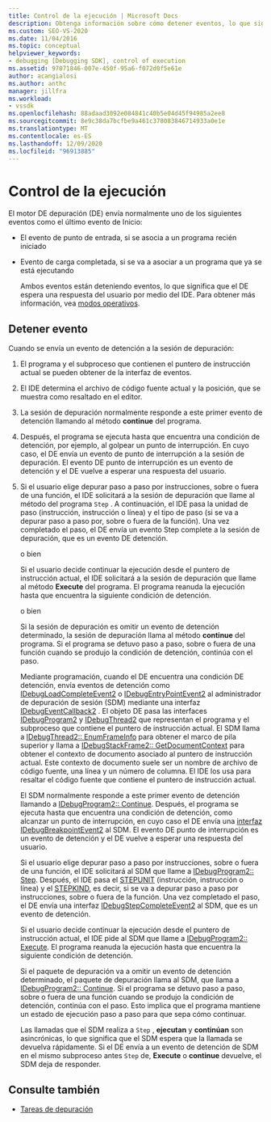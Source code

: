 ```yaml
---
title: Control de la ejecución | Microsoft Docs
description: Obtenga información sobre cómo detener eventos, lo que significa que el DE espera una respuesta del usuario por medio del IDE.
ms.custom: SEO-VS-2020
ms.date: 11/04/2016
ms.topic: conceptual
helpviewer_keywords:
- debugging [Debugging SDK], control of execution
ms.assetid: 97071846-007e-450f-95a6-f072d0f5e61e
author: acangialosi
ms.author: anthc
manager: jillfra
ms.workload:
- vssdk
ms.openlocfilehash: 88adaad3092e084841c40b5e04d45f94985a2ee8
ms.sourcegitcommit: 8e9c38da7bcfbe9a461c378083846714933a0e1e
ms.translationtype: MT
ms.contentlocale: es-ES
ms.lasthandoff: 12/09/2020
ms.locfileid: "96913885"
---
```

# <a name="control-of-execution"></a>Control de la ejecución
El motor DE depuración (DE) envía normalmente uno de los siguientes eventos como el último evento de Inicio:

- El evento de punto de entrada, si se asocia a un programa recién iniciado

- Evento de carga completada, si se va a asociar a un programa que ya se está ejecutando

  Ambos eventos están deteniendo eventos, lo que significa que el DE espera una respuesta del usuario por medio del IDE. Para obtener más información, vea [modos operativos](../../extensibility/debugger/operational-modes.md).

## <a name="stopping-event"></a>Detener evento
 Cuando se envía un evento de detención a la sesión de depuración:

1. El programa y el subproceso que contienen el puntero de instrucción actual se pueden obtener de la interfaz de eventos.

2. El IDE determina el archivo de código fuente actual y la posición, que se muestra como resaltado en el editor.

3. La sesión de depuración normalmente responde a este primer evento de detención llamando al método **continue** del programa.

4. Después, el programa se ejecuta hasta que encuentra una condición de detención, por ejemplo, al golpear un punto de interrupción. En cuyo caso, el DE envía un evento de punto de interrupción a la sesión de depuración. El evento DE punto de interrupción es un evento de detención y el DE vuelve a esperar una respuesta del usuario.

5. Si el usuario elige depurar paso a paso por instrucciones, sobre o fuera de una función, el IDE solicitará a la sesión de depuración que llame al método del programa `Step` . A continuación, el IDE pasa la unidad de paso (instrucción, instrucción o línea) y el tipo de paso (si se va a depurar paso a paso por, sobre o fuera de la función). Una vez completado el paso, el DE envía un evento Step complete a la sesión de depuración, que es un evento DE detención.

    o bien

    Si el usuario decide continuar la ejecución desde el puntero de instrucción actual, el IDE solicitará a la sesión de depuración que llame al método **Execute** del programa. El programa reanuda la ejecución hasta que encuentra la siguiente condición de detención.

    o bien

    Si la sesión de depuración es omitir un evento de detención determinado, la sesión de depuración llama al método **continue** del programa. Si el programa se detuvo paso a paso, sobre o fuera de una función cuando se produjo la condición de detención, continúa con el paso.

   Mediante programación, cuando el DE encuentra una condición DE detención, envía eventos de detención como [IDebugLoadCompleteEvent2](../../extensibility/debugger/reference/idebugloadcompleteevent2.md) o [IDebugEntryPointEvent2](../../extensibility/debugger/reference/idebugentrypointevent2.md) al administrador de depuración de sesión (SDM) mediante una interfaz [IDebugEventCallback2](../../extensibility/debugger/reference/idebugeventcallback2.md) . El objeto DE pasa las interfaces [IDebugProgram2](../../extensibility/debugger/reference/idebugprogram2.md) y [IDebugThread2](../../extensibility/debugger/reference/idebugthread2.md) que representan el programa y el subproceso que contiene el puntero de instrucción actual. El SDM llama a [IDebugThread2:: EnumFrameInfo](../../extensibility/debugger/reference/idebugthread2-enumframeinfo.md) para obtener el marco de pila superior y llama a [IDebugStackFrame2:: GetDocumentContext](../../extensibility/debugger/reference/idebugstackframe2-getdocumentcontext.md) para obtener el contexto de documento asociado al puntero de instrucción actual. Este contexto de documento suele ser un nombre de archivo de código fuente, una línea y un número de columna. El IDE los usa para resaltar el código fuente que contiene el puntero de instrucción actual.

   El SDM normalmente responde a este primer evento de detención llamando a [IDebugProgram2:: Continue](../../extensibility/debugger/reference/idebugprogram2-continue.md). Después, el programa se ejecuta hasta que encuentra una condición de detención, como alcanzar un punto de interrupción, en cuyo caso el DE envía una [interfaz IDebugBreakpointEvent2](../../extensibility/debugger/reference/idebugbreakpointevent2.md) al SDM. El evento DE punto de interrupción es un evento de detención y el DE vuelve a esperar una respuesta del usuario.

   Si el usuario elige depurar paso a paso por instrucciones, sobre o fuera de una función, el IDE solicitará al SDM que llame a [IDebugProgram2:: Step](../../extensibility/debugger/reference/idebugprogram2-step.md). Después, el IDE pasa el [STEPUNIT](../../extensibility/debugger/reference/stepunit.md) (instrucción, instrucción o línea) y el [STEPKIND](../../extensibility/debugger/reference/stepkind.md), es decir, si se va a depurar paso a paso por instrucciones, sobre o fuera de la función. Una vez completado el paso, el DE envía una interfaz [IDebugStepCompleteEvent2](../../extensibility/debugger/reference/idebugstepcompleteevent2.md) al SDM, que es un evento de detención.

   Si el usuario decide continuar la ejecución desde el puntero de instrucción actual, el IDE pide al SDM que llame a [IDebugProgram2:: Execute](../../extensibility/debugger/reference/idebugprogram2-execute.md). El programa reanuda la ejecución hasta que encuentra la siguiente condición de detención.

   Si el paquete de depuración va a omitir un evento de detención determinado, el paquete de depuración llama al SDM, que llama a [IDebugProgram2:: Continue](../../extensibility/debugger/reference/idebugprogram2-continue.md). Si el programa se detuvo paso a paso, sobre o fuera de una función cuando se produjo la condición de detención, continúa con el paso. Esto implica que el programa mantiene un estado de ejecución paso a paso para que sepa cómo continuar.

   Las llamadas que el SDM realiza a `Step` , **ejecutan** y **continúan** son asincrónicas, lo que significa que el SDM espera que la llamada se devuelva rápidamente. Si el DE envía a un evento de detención de SDM en el mismo subproceso antes `Step` de, **Execute** o **continue** devuelve, el SDM deja de responder.

## <a name="see-also"></a>Consulte también
- [Tareas de depuración](../../extensibility/debugger/debugging-tasks.md)
